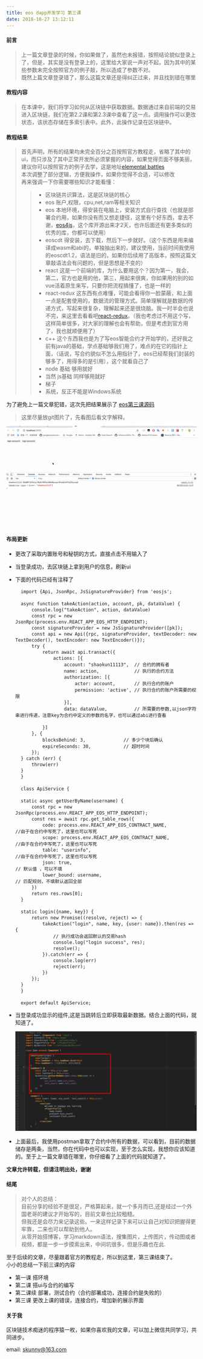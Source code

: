 ```yaml
---
title: eos dapp开发学习 第三课
date: 2018-10-27 13:12:11
---
```

#### 前言
>上一篇文章登录的时候，你如果做了，虽然也未报错，按照结论貌似登录上了，但是，其实是没有登录上的，这里给大家说一声对不起，因为其中的某些参数未完全按照官方的例子敲，所以造成了参数不对。  
>既然上篇文章登录错了，那么这篇文章还是得纠正过来，并且找到错在哪里

#### 教程内容
>在本课中，我们将学习如何从区块链中获取数据。数据通过来自前端的交易进入区块链，我们在第2.2课和第2.3课中查看了这一点。调用操作可以更改状态，该状态存储在多索引表中。此外，此操作记录在区块链中。
#### 教程结果
>首先声明，所有的结果均未完全百分之百按照官方教程走，省略了其中的ui，而只涉及了其中正常开发所必须掌握的内容，如果觉得页面不够美丽，建议你可以按照官方的例子去学，这是地址[elemental battles](https://battles.eos.io/)  
>本次调整了部分逻辑，方便我操作，如果你觉得不合适，可以修改  
>再来强调一下你需要哪些知识才能看懂：
>> * 区块链共识算法，这是区块链的核心
>> * eos 账户,权限，cpu,net,ram等相关知识
>> * eos 本地环境，得安装在电脑上，安装方式自行查找（也就是部署合约用，如果你没有而又想走捷径，这里有个好东西，拿去不谢，[eos4js](https://github.com/itleaks/js4eos)，这个库开源出来才2天，也许后面还有更多类似的优秀的库，你都可以使用）
>> * eoscdt 得安装，去下载，然后下一步就好。（这个东西是用来编译成wasm和abi的，单独抽出来的，建议使用，当前时间我使用的eoscdt1.2，语法是旧的，如果你后续用了高版本，按照这篇文章敲语法会有问题的，但是思想是不变的）
>> * react 这是一个前端的库，为什么要用这个？因为第一，我会，第二，官方也是用的他，第三，用起来很爽，你如果用的别的如vue活着原生来写，只要你把流程搞懂了，也是一样的
>> * react-redux 这东西有点难懂，可能会看得你一脸蒙蔽，和上面一点是配套使用的，数据流的管理方式。简单理解就是数据的传递方式，写起来很复杂，理解起来还是很烧脑。我一时半会也说不完，来这里去看看吧[react-redux](https://cn.redux.js.org/docs/react-redux/)。（我也考虑过不用这个写，这样简单很多，对大家的理解也会有帮助，但是考虑到官方用了，我也就顺便用了） 
>> * c++ 这个东西我也是为了写eos智能合约才开始学的，还好我之前有java的基础，学点基础够我们用了，难点的在它的指针上面，（话说，写合约貌似不怎么用指针了，eos已经帮我们封装的够多了，用得多的是引用），这个就看自己了  
>>* node 基础 够用就好  
>>* 当然 js基础  同样够用就好
>>* 梯子
>>* 系统，反正不能是Windows系统

为了避免上一篇文章犯错，这次先把结果展示了
[eos第三课源码](https://github.com/shaokun11/eoslearning/tree/eos-dev03)
>这里尽量放git图片了，先看图后看文字解释。  

![eos](/img_eos1/eos_react4.gif) 
#### 布局更新
* 更改了采取内置账号和秘钥的方式，直接点击不用输入了
* 当登录成功，去区块链上拿到用户的信息，刷新ui
* 下面的代码已经有注释了

		import {Api, JsonRpc, JsSignatureProvider} from 'eosjs';
		
		async function takeAction(action, account, pk, dataValue) {
		    console.log("takeAction", action, dataValue)
		    const rpc = new JsonRpc(process.env.REACT_APP_EOS_HTTP_ENDPOINT);
		    const signatureProvider = new JsSignatureProvider([pk]);
		    const api = new Api({rpc, signatureProvider, textDecoder: new TextDecoder(), textEncoder: new TextEncoder()});
		    try {
		        return await api.transact({
		            actions: [{
		                account: "shaokun11113",  // 合约的拥有者
		                name: action,             // 执行的合约方法
		                authorization: [{
		                    actor: account,       // 执行合约的账户
		                    permission: 'active', // 执行合约的账户所需要的权限
		                }],
		                data: dataValue,          // 所需要的参数,以json字符串进行传递，注意key为合约中定义的参数的名字，也可以通过abi进行查看
	
	            }]
	        }, {
	            blocksBehind: 3,              // 多少个块后确认
	            expireSeconds: 30,            // 超时时间
	        });
	    } catch (err) {
	        throw(err)
	    }
		}
	
		class ApiService {
	
	    static async getUserByName(username) {
	        const rpc = new JsonRpc(process.env.REACT_APP_EOS_HTTP_ENDPOINT);
	        const res = await rpc.get_table_rows({
	            code: process.env.REACT_APP_EOS_CONTRACT_NAME,             //由于在合约中写死了，这里也可以写死
	            scope: process.env.REACT_APP_EOS_CONTRACT_NAME,             //由于在合约中写死了，这里也可以写死
	            table: "userinfo",                                           //由于在合约中写死了，这里也可以写死
	            json: true,                                                // 默认值 ，可以不填
	            lower_bound: username,                                      // 匹配规则，不填默认返回全部
	        })
	        return res.rows[0];
	    }
	
	    static login({name, key}) {
	        return new Promise((resolve, reject) => {
	            takeAction("login", name, key, {user: name}).then(res => {
	                // 执行成功会返回默认的交易hash
	                console.log("login success", res);
	                resolve();
	            }).catch(err => {
	                console.log(err)
	                reject(err);
	            })
	        });
	    }
		}
	
		export default ApiService;
* 当登录成功显示的组件,这是当跳转后立即获取最新数据。结合上面的代码，就知道了。

	![eos](/img_eos1/eos10.png) 
	
* 上面最后，我使用postman拿取了合约中所有的数据，可以看到，目前的数据储存是两条，当然，你在代码中也可以实现，至于怎么实现，我想你应该知道的。至于上一篇文章错在哪里，你仔细看了上面的代码就知道了。

**文章允许转载，但请注明出处，谢谢**

#### 结尾
> 对个人的总结：  
> 目前分享的经验不是很足，严格算起来，就一个多月而已,还是经过一个外国老哥的建议才开始写的，目前文章也比较粗糙。  
> 但我还是会尽力来记录这些。一来这样记录下来可以让自己对知识把握得更牢靠，二来也可以帮助到他人。  
> 从零开始搭博客，学习markdown语法，搜集图片，上传图片，传动图或者视频，都是一步一步摸索出来，中间坑很多，但是乐趣也在此.

至于后续的文章，尽量跟着官方的教程走，所以到这里，第三课结束了。  
小小的总结一下前三课的内容    

* 第一课  搭环境  
* 第二课  搭ui与合约的编写
* 第二课续 部署，测试合约（合约部署成功，连接合约是失败的）
* 第三课  更改上课的错误，连接合约，增加新的展示界面
			

#### 关于我
区块链技术痴迷的程序猿一枚，如果你喜欢我的文章，可以加上微信共同学习，共同进步。  
  
email: <skunny@163.com>
